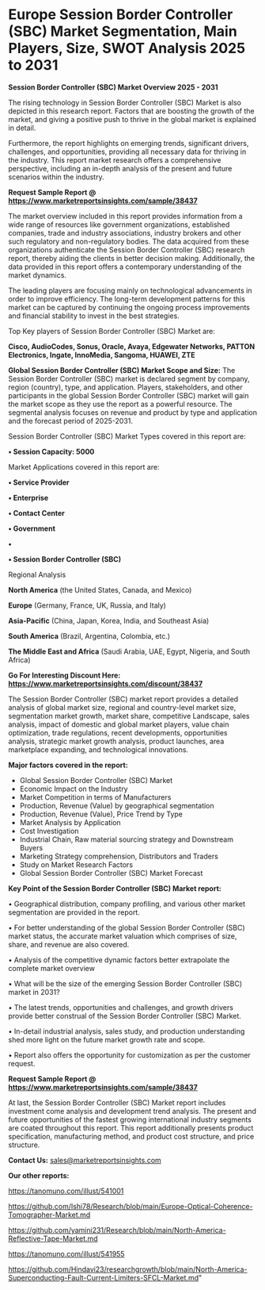 # Europe Session Border Controller (SBC) Market Segmentation, Main Players, Size, SWOT Analysis 2025 to 2031

<Strong> Session Border Controller (SBC) Market Overview 2025 - 2031</strong>

The rising technology in Session Border Controller (SBC) Market is also depicted in this research report. Factors that are boosting the growth of the market, and giving a positive push to thrive in the global market is explained in detail.

Furthermore, the report highlights on emerging trends, significant drivers, challenges, and opportunities, providing all necessary data for thriving in the industry. This report market research offers a comprehensive perspective, including an in-depth analysis of the present and future scenarios within the industry.

<strong>Request Sample Report @ <a href=https://www.marketreportsinsights.com/sample/38437>https://www.marketreportsinsights.com/sample/38437</a></strong>

The market overview included in this report provides information from a wide range of resources like government organizations, established companies, trade and industry associations, industry brokers and other such regulatory and non-regulatory bodies. The data acquired from these organizations authenticate the Session Border Controller (SBC) research report, thereby aiding the clients in better decision making. Additionally, the data provided in this report offers a contemporary understanding of the market dynamics.

The leading players are focusing mainly on technological advancements in order to improve efficiency. The long-term development patterns for this market can be captured by continuing the ongoing process improvements and financial stability to invest in the best strategies.

Top Key players of Session Border Controller (SBC) Market are:

<strong>Cisco, AudioCodes, Sonus, Oracle, Avaya, Edgewater Networks, PATTON Electronics, Ingate, InnoMedia, Sangoma, HUAWEI, ZTE</strong>

<strong><b>Global Session Border Controller (SBC) Market Scope and Size:</b></strong>
The Session Border Controller (SBC) market is declared segment by company, region (country), type, and application. Players, stakeholders, and other participants in the global Session Border Controller (SBC) market will gain the market scope as they use the report as a powerful resource. The segmental analysis focuses on revenue and product by type and application and the forecast period of 2025-2031.

Session Border Controller (SBC) Market Types covered in this report are:

<strong>•  Session Capacity: 5000</strong>

Market Applications covered in this report are:

<strong>•  Service Provider

•  Enterprise

•  Contact Center

•  Government

•  

•  Session Border Controller (SBC)</strong> 

Regional Analysis

<strong>North America</strong> (the United States, Canada, and Mexico)

<strong>Europe</strong> (Germany, France, UK, Russia, and Italy)

<strong>Asia-Pacific</strong> (China, Japan, Korea, India, and Southeast Asia)

<strong>South America</strong> (Brazil, Argentina, Colombia, etc.)

<strong>The Middle East and Africa</strong> (Saudi Arabia, UAE, Egypt, Nigeria, and South Africa)

<strong>Go For Interesting Discount Here: <a href=https://www.marketreportsinsights.com/discount/38437>https://www.marketreportsinsights.com/discount/38437</a></strong>

The Session Border Controller (SBC) market report provides a detailed analysis of global market size, regional and country-level market size, segmentation market growth, market share, competitive Landscape, sales analysis, impact of domestic and global market players, value chain optimization, trade regulations, recent developments, opportunities analysis, strategic market growth analysis, product launches, area marketplace expanding, and technological innovations.

<strong><b>Major factors covered in the report:</b></strong>
<ul>
  <li>Global Session Border Controller (SBC) Market </li>
  <li>Economic Impact on the Industry</li>
  <li>Market Competition in terms of Manufacturers</li>
  <li>Production, Revenue (Value) by geographical segmentation</li>
  <li>Production, Revenue (Value), Price Trend by Type</li>
  <li>Market Analysis by Application</li>
  <li>Cost Investigation</li>
  <li>Industrial Chain, Raw material sourcing strategy and Downstream Buyers</li>
  <li>Marketing Strategy comprehension, Distributors and Traders</li>
  <li>Study on Market Research Factors</li>
  <li>Global Session Border Controller (SBC) Market Forecast</li>
</ul>

<strong><b>Key Point of the Session Border Controller (SBC) Market report:</b></strong>

• Geographical distribution, company profiling, and various other market segmentation are provided in the report.

• For better understanding of the global Session Border Controller (SBC) market status, the accurate market valuation which comprises of size, share, and revenue are also covered.

• Analysis of the competitive dynamic factors better extrapolate the complete market overview

• What will be the size of the emerging Session Border Controller (SBC) market in 2031?

• The latest trends, opportunities and challenges, and growth drivers provide better construal of the Session Border Controller (SBC) Market.

• In-detail industrial analysis, sales study, and production understanding shed more light on the future market growth rate and scope.

• Report also offers the opportunity for customization as per the customer request.

<strong>Request Sample Report @ <a href=https://www.marketreportsinsights.com/sample/38437>https://www.marketreportsinsights.com/sample/38437</a></strong>

At last, the Session Border Controller (SBC) Market report includes investment come analysis and development trend analysis. The present and future opportunities of the fastest growing international industry segments are coated throughout this report. This report additionally presents product specification, manufacturing method, and product cost structure, and price structure.

<strong>Contact Us:</strong>
sales@marketreportsinsights.com

<strong>Our other reports:</strong>

<a href=https://tanomuno.com/illust/541001>https://tanomuno.com/illust/541001</a>

<a href=https://github.com/Ishi78/Research/blob/main/Europe-Optical-Coherence-Tomographer-Market.md>https://github.com/Ishi78/Research/blob/main/Europe-Optical-Coherence-Tomographer-Market.md</a>

<a href=https://github.com/yamini231/Research/blob/main/North-America-Reflective-Tape-Market.md>https://github.com/yamini231/Research/blob/main/North-America-Reflective-Tape-Market.md</a>

<a href=https://tanomuno.com/illust/541955>https://tanomuno.com/illust/541955</a>

<a href=https://github.com/Hindavi23/researchgrowth/blob/main/North-America-Superconducting-Fault-Current-Limiters-SFCL-Market.md>https://github.com/Hindavi23/researchgrowth/blob/main/North-America-Superconducting-Fault-Current-Limiters-SFCL-Market.md</a>"
